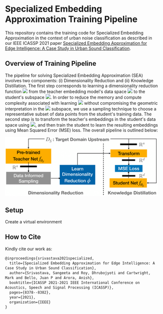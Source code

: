 # Specialized Embedding Approximation Training Pipeline
This repository contains the training code for Specialized Embedding Approximation in the context of urban noise classification as described in our IEEE ICASSP 2021 paper [Specialized Embedding Approximation for Edge Intelligence: A Case Study in Urban Sound Classification](https://ieeexplore.ieee.org/document/9414287).

## Overview of Training Pipeline
The pipeline for solving Specialized Embedding Approximation (SEA) involves two components: (i) Dimensionality Reduction and (ii) Knowledge Distillation. The first step corresponds to learning a dimensionality reduction function <img src="https://render.githubusercontent.com/render/math?math=\phi"> from the teacher embedding model's data space <img src="https://render.githubusercontent.com/render/math?math=\mathbb{R}^n"> to the student's subspace <img src="https://render.githubusercontent.com/render/math?math=\mathbb{R}^d">. In order to reduce the memory and compute complexity associated with learning <img src="https://render.githubusercontent.com/render/math?math=\phi"> without compromising the geometric interpretation in the <img src="https://render.githubusercontent.com/render/math?math=\mathbb{R}^d"> subspace, we use a sampling technique to choose a representative subset of data points from the student's training data. The second step is to transform the teacher's embeddings in the student's data space using <img src="https://render.githubusercontent.com/render/math?math=\phi">, and then train the student to learn the resulting embeddings using Mean Squared Error (MSE) loss. The overall pipeline is outlined below:

<img src="EA_Pipeline-1.png" alt="EA-Pipeline"/>

## Setup
Create a virtual environment 

## How to Cite
Kindly cite our work as:

```
@inproceedings{srivastava2021specialized,
  title={Specialized Embedding Approximation for Edge Intelligence: A Case Study in Urban Sound Classification},
  author={Srivastava, Sangeeta and Roy, Dhrubojyoti and Cartwright, Mark and Bello, Juan P and Arora, Anish},
  booktitle={ICASSP 2021-2021 IEEE International Conference on Acoustics, Speech and Signal Processing (ICASSP)},
  pages={8378--8382},
  year={2021},
  organization={IEEE}
}
```
